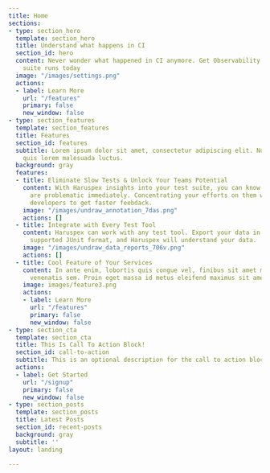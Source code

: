 ```yaml
---
title: Home
sections:
- type: section_hero
  template: section_hero
  title: Understand what happens in CI
  section_id: hero
  content: Never wonder what happened in CI anymore. Get Observability into your test
    suite runs today
  image: "/images/settings.png"
  actions:
  - label: Learn More
    url: "/features"
    primary: false
    new_window: false
- type: section_features
  template: section_features
  title: Features
  section_id: features
  subtitle: Lorem ipsum dolor sit amet, consectetur adipiscing elit. Nullam a metus
    quis lorem malesuada luctus.
  background: gray
  features:
  - title: Eliminate Slow Tests & Unlock Your Teams Potential
    content: With Haruspex insights into your test suite, you can know which tests
      are problematic immediately. Concentrating your efforts on them will allow your
      developers to get faster feebdack.
    image: "/images/undraw_annotation_7das.png"
    actions: []
  - title: Integrate with Every Test Tool
    content: Haruspex can work with any test tool. Export your data in the widely
      supported JUnit format, and Haruspex will understand your data.
    image: "/images/undraw_data_reports_706v.png"
    actions: []
  - title: Cool Feature of Your Services
    content: In ante enim, lobortis quis congue vel, finibus sit amet mi. Aenean quis
      venenatis sem. Proin eget massa id metus eleifend maximus sit amet nec urna.
    image: images/feature3.png
    actions:
    - label: Learn More
      url: "/features"
      primary: false
      new_window: false
- type: section_cta
  template: section_cta
  title: This Is Call To Action Block!
  section_id: call-to-action
  subtitle: This is an optional description for the call to action block.
  actions:
  - label: Get Started
    url: "/signup"
    primary: false
    new_window: false
- type: section_posts
  template: section_posts
  title: Latest Posts
  section_id: recent-posts
  background: gray
  subtitle: ''
layout: landing

---
```

